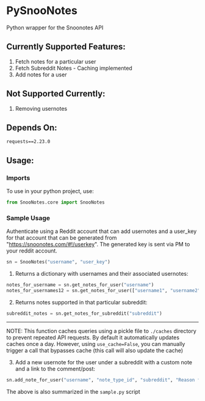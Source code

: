 # PySnooNotes

Python wrapper for the Snoonotes API

## Currently Supported Features:

1. Fetch notes for a particular user
2. Fetch Subreddit Notes - Caching implemented 
3. Add notes for a user

## Not Supported Currently:

1. Removing usernotes

## Depends On:

`requests==2.23.0`

## Usage:

### Imports

To use in your python project, use:

```python
from SnooNotes.core import SnooNotes
```

### Sample Usage

Authenticate using a Reddit account that can add usernotes and a user_key for that account that can be generated from "https://snoonotes.com/#!/userkey". The generated key is sent via PM to your reddit account.

```python
sn = SnooNotes("username", "user_key")
```

1. Returns a dictionary with usernames and their associated usernotes:

```python
notes_for_username = sn.get_notes_for_user("username")
notes_for_usernames12 = sn.get_notes_for_user(["username1", "username2"])
```

2. Returns notes supported in that particular subreddit:

```python
subreddit_notes = sn.get_notes_for_subreddit("subreddit")
```

---
NOTE: This function caches queries using a pickle file to `./caches` directory to prevent repeated API requests. By default it automatically updates caches once a day. However, using `use_cache=False`, you can manually trigger a call that bypasses cache (this call will also update the cache)

3. Add a new usernote for the user under a subreddit with a custom note and a link to the comment/post:

```python
sn.add_note_for_user("username", "note_type_id", "subreddit", "Reason for note", "www.reddit.com/r/subreddit/123abc/.../123abc")
```


The above is also summarized in the `sample.py` script

